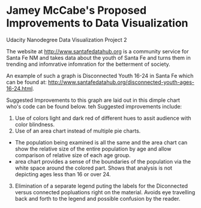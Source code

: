 # Jamey McCabe's Proposed Improvements to Data Visualization
Udacity Nanodegree Data Visualization Project 2

The website at http://www.santafedatahub.org is a community service for Santa Fe NM and takes data about the youth of Santa Fe and turns them in trending and infomrative infomration for the betterment of society.

An example of such a graph is Disconnected Youth 16-24 in Santa Fe which can be found at: http://www.santafedatahub.org/disconnected-youth-ages-16-24.html.

Suggested Improvements to this graph are laid out in this dimple chart who's code can be found below.  teh Suggested improvements include:
1. Use of colors light and dark red of different hues to assit audience with color blindness.
2. Use of an area chart instead of multiple pie charts.  
- The population being examined is all the same and the area chart can show the relative size of the entire population by age and allow comparison of relative size of each age group.
- area chart provides a sense of the boundaries of the population via the white space around the colored part.  Shows that analysis is not depicting ages less than 16 or over 24.    
3. Elimination of a separate legend puting the labels for the Diconnected versus connected popluations right on the material.  Avoids eye travelling back and forth to the legend and possible confusion by the reader.
